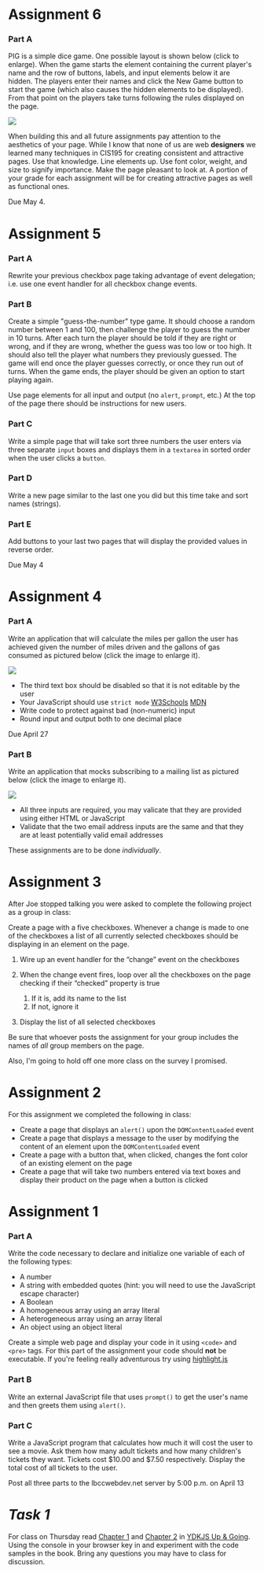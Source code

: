 # Assignment 6

### Part A

PIG is a simple dice game. One possible layout is shown below (click to enlarge). When the game starts the element containing the current player's name and the row of buttons, labels, and input elements below it are hidden. The players enter their names and click the New Game button to start the game (which also causes the hidden elements to be displayed). From that point on the players take turns following the rules displayed on the page.

[![](http://i.imgur.com/fy0Blsum.png)](http://i.imgur.com/fy0Blsu.png)

When building this and all future assignments pay attention to the aesthetics of your page. While I know that none of us are web **designers** we learned many techniques in CIS195 for creating consistent and attractive pages. Use that knowledge. Line elements up. Use font color, weight, and size to signify importance. Make the page pleasant to look at. A portion of your grade for each assignment will be for creating attractive pages as well as functional ones.

Due May 4.

# Assignment 5

### Part A
Rewrite your previous checkbox page taking advantage of event delegation; i.e. use one event handler for all checkbox change events.
 
### Part B

Create a simple "guess-the-number" type game. It should choose a random number between 1 and 100, then challenge the player to guess the number in 10 turns. After each turn the player should be told if they are right or wrong, and if they are wrong, whether the guess was too low or too high. It should also tell the player what numbers they previously guessed. The game will end once the player guesses correctly, or once they run out of turns. When the game ends, the player should be given an option to start playing again.

Use page elements for all input and output (no `alert`, `prompt`, etc.) At the top of the page there should be instructions for new users.
 
### Part C

Write a simple page that will take sort three numbers the user enters via three separate `input` boxes and displays them in a `textarea` in sorted order when the user clicks a `button`. 

### Part D

Write a new page similar to the last one you did but this time take and sort names (strings).

### Part E

Add buttons to your last two pages that will display the provided values in reverse order.

Due May 4

# Assignment 4

### Part A

Write an application that will calculate the miles per gallon the user has achieved given the number of miles driven and the gallons of gas consumed as pictured below (click the image to enlarge it).

[![](http://i.imgur.com/lQ5z8hpm.png)](http://i.imgur.com/lQ5z8hp.png)

* The third text box should be disabled so that it is not editable by the user
* Your JavaScript should use `strict mode` [W3Schools](https://www.w3schools.com/js/js_strict.asp) [MDN](https://developer.mozilla.org/en-US/docs/Web/JavaScript/Reference/Strict_mode)
* Write code to protect against bad (non-numeric) input
* Round input and output both to one decimal place

Due April 27

### Part B

Write an application that mocks subscribing to a mailing list as pictured below (click the image to enlarge it).

[![](http://i.imgur.com/lTdASklm.png)](http://i.imgur.com/lTdASkl.png)

* All three inputs are required, you may valicate that they are provided using either HTML or JavaScript
* Validate that the two email address inputs are the same and that they are at least potentially valid email addresses

These assignments are to be done *individually*.

# Assignment 3

After Joe stopped talking you were asked to complete the following project as a group in class:

Create a page with a five checkboxes. Whenever a change is made to one of the checkboxes a list of all currently selected checkboxes should be displaying in an element on the page.

1.	Wire up an event handler for the “change” event on the checkboxes
1.	When the change event fires, loop over all the checkboxes on the page checking if their “checked” property is true
    1. If it is, add its name to the list
    2. If not, ignore it 
    
1.	Display the list of all selected checkboxes 

Be sure that whoever posts the assignment for your group includes the names of *all* group members on the page.

Also, I'm going to hold off one more class on the survey I promised. 

# Assignment 2

For this assignment we completed the following in class:

* Create a page that displays an `alert()` upon the `DOMContentLoaded` event
* Create a page that displays a message to the user by modifying the content of an element upon the `DOMContentLoaded` event
* Create a page with a button that, when clicked, changes the font color of an existing element on the page
* Create a page that will take two numbers entered via text boxes and display their product on the page when a button is clicked

# Assignment 1

### Part A

Write the code necessary to declare and initialize one variable of each of the following types:

* A number
* A string with embedded quotes (hint: you will need to use the JavaScript escape character)
* A Boolean
* A homogeneous array using an array literal
* A heterogeneous array using an array literal
* An object using an object literal

Create a simple web page and display your code in it using `<code>` and `<pre>` tags. For this part of the assignment your code should **not** be executable. If you're feeling really adventurous try using [highlight.js](https://highlightjs.org/)


### Part B

Write an external JavaScript file that uses `prompt()` to get the user's name and then greets them using `alert()`.

### Part C

Write a JavaScript program that calculates how much it will cost the user to see a movie. Ask them how many adult tickets and how many children's tickets they want. Tickets cost $10.00 and $7.50 respectively. Display the total cost of all tickets to the user.

Post all three parts to the lbccwebdev.net server by 5:00 p.m. on April 13

# *Task 1*

For class on Thursday read [Chapter 1](https://github.com/getify/You-Dont-Know-JS/blob/master/up%20%26%20going/ch1.md) and [Chapter 2](https://github.com/getify/You-Dont-Know-JS/blob/master/up%20%26%20going/ch2.md) in [YDKJS Up & Going](https://github.com/getify/You-Dont-Know-JS/blob/master/up%20&%20going/README.md#you-dont-know-js-up--going). Using the console in your browser key in and experiment with the code samples in the book. Bring any questions you may have to class for discussion.

